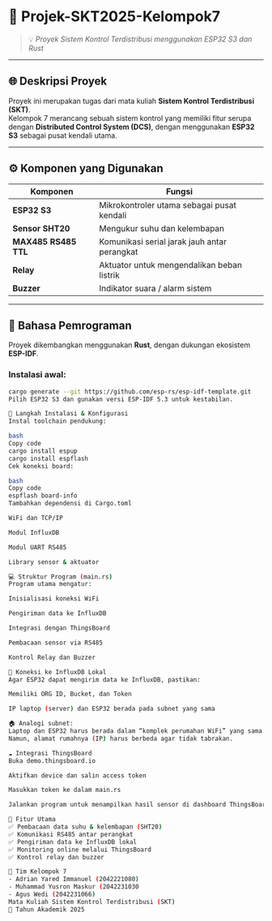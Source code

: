 # 🚀 **Projek-SKT2025-Kelompok7**

> 💡 *Proyek Sistem Kontrol Terdistribusi menggunakan ESP32 S3 dan Rust*

---

## 🌐 **Deskripsi Proyek**
Proyek ini merupakan tugas dari mata kuliah **Sistem Kontrol Terdistribusi (SKT)**.  
Kelompok 7 merancang sebuah sistem kontrol yang memiliki fitur serupa dengan **Distributed Control System (DCS)**, dengan menggunakan **ESP32 S3** sebagai pusat kendali utama.

---

## ⚙️ **Komponen yang Digunakan**

| Komponen | Fungsi |
|-----------|---------|
| **ESP32 S3** | Mikrokontroler utama sebagai pusat kendali |
| **Sensor SHT20** | Mengukur suhu dan kelembapan |
| **MAX485 RS485 TTL** | Komunikasi serial jarak jauh antar perangkat |
| **Relay** | Aktuator untuk mengendalikan beban listrik |
| **Buzzer** | Indikator suara / alarm sistem |

---

## 🧠 **Bahasa Pemrograman**
Proyek dikembangkan menggunakan **Rust**, dengan dukungan ekosistem **ESP-IDF**.

### Instalasi awal:
```bash
cargo generate --git https://github.com/esp-rs/esp-idf-template.git
Pilih ESP32 S3 dan gunakan versi ESP-IDF 5.3 untuk kestabilan.

🔧 Langkah Instalasi & Konfigurasi
Instal toolchain pendukung:

bash
Copy code
cargo install espup
cargo install espflash
Cek koneksi board:

bash
Copy code
espflash board-info
Tambahkan dependensi di Cargo.toml

WiFi dan TCP/IP

Modul InfluxDB

Modul UART RS485

Library sensor & aktuator

💻 Struktur Program (main.rs)
Program utama mengatur:

Inisialisasi koneksi WiFi

Pengiriman data ke InfluxDB

Integrasi dengan ThingsBoard

Pembacaan sensor via RS485

Kontrol Relay dan Buzzer

📡 Koneksi ke InfluxDB Lokal
Agar ESP32 dapat mengirim data ke InfluxDB, pastikan:

Memiliki ORG ID, Bucket, dan Token

IP laptop (server) dan ESP32 berada pada subnet yang sama

🏠 Analogi subnet:
Laptop dan ESP32 harus berada dalam “komplek perumahan WiFi” yang sama.
Namun, alamat rumahnya (IP) harus berbeda agar tidak tabrakan.

☁️ Integrasi ThingsBoard
Buka demo.thingsboard.io

Aktifkan device dan salin access token

Masukkan token ke dalam main.rs

Jalankan program untuk menampilkan hasil sensor di dashboard ThingsBoard

🔌 Fitur Utama
✅ Pembacaan data suhu & kelembapan (SHT20)
✅ Komunikasi RS485 antar perangkat
✅ Pengiriman data ke InfluxDB lokal
✅ Monitoring online melalui ThingsBoard
✅ Kontrol relay dan buzzer

👥 Tim Kelompok 7
- Adrian Yared Immanuel (2042221080)
- Muhammad Yusron Maskur (2042231030
- Agus Wedi (2042231066)
Mata Kuliah Sistem Kontrol Terdistribusi (SKT)
📍 Tahun Akademik 2025
